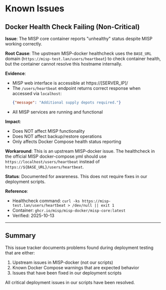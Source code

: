 # Known Issues

## Docker Health Check Failing (Non-Critical)

**Issue**: The MISP core container reports "unhealthy" status despite MISP working correctly.

**Root Cause**: The upstream MISP-docker healthcheck uses the `BASE_URL` domain (`https://misp-test.lan/users/heartbeat`) to check container health, but the container cannot resolve this hostname internally.

**Evidence**:
- MISP web interface is accessible at https://[SERVER_IP]/
- The `/users/heartbeat` endpoint returns correct response when accessed via `localhost`:
  ```json
  {"message": "Additional supply depots required."}
  ```
- All MISP services are running and functional

**Impact**:
- Does NOT affect MISP functionality
- Does NOT affect backup/restore operations
- Only affects Docker Compose health status reporting

**Workaround**: This is an upstream MISP-docker issue. The healthcheck in the official MISP docker-compose.yml should use `https://localhost/users/heartbeat` instead of `https://${BASE_URL}/users/heartbeat`.

**Status**: Documented for awareness. This does not require fixes in our deployment scripts.

**Reference**:
- Healthcheck command: `curl -ks https://misp-test.lan/users/heartbeat > /dev/null || exit 1`
- Container: `ghcr.io/misp/misp-docker/misp-core:latest`
- Verified: 2025-10-13

---

## Summary

This issue tracker documents problems found during deployment testing that are either:
1. Upstream issues in MISP-docker (not our scripts)
2. Known Docker Compose warnings that are expected behavior
3. Issues that have been fixed in our deployment scripts

All critical deployment issues in our scripts have been resolved.

